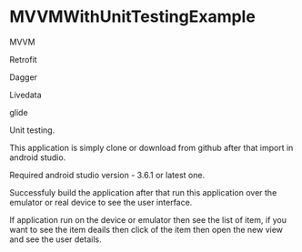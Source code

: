 # MVVMWithUnitTestingExample 
MVVM

Retrofit

Dagger

Livedata

glide

Unit testing.

This application is simply clone or download from github after that import in android studio.

Required android studio version - 3.6.1 or latest one.

Successfuly build the application after that run this application over the  emulator or real device to see the user interface.

If application run on the device or emulator then see the list of item, if you want to see the item deails then click of the item then open the new view and see the user details. 
